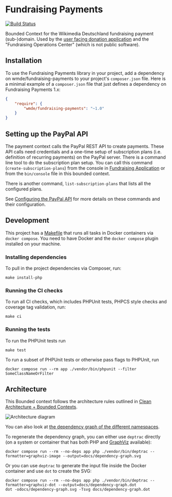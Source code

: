 # Fundraising Payments

[![Build Status](https://travis-ci.org/wmde/fundraising-payments.svg?branch=master)](https://travis-ci.org/wmde/fundraising-payments)

Bounded Context for the Wikimedia Deutschland fundraising payment (sub-)domain. Used by the
[user facing donation application](https://github.com/wmde/fundraising-application) and the
"Fundraising Operations Center" (which is not public software).

## Installation

To use the Fundraising Payments library in your project, add a dependency on wmde/fundraising-payments
to your project's `composer.json` file. Here is a minimal example of a `composer.json`
file that just defines a dependency on Fundraising Payments 1.x:

```json
{
    "require": {
        "wmde/fundraising-payments": "~1.0"
    }
}
```

## Setting up the PayPal API
The payment context calls the PayPal REST API to create payments.
These API calls need credentials and a one-time setup of subscription plans 
(i.e. definition of recurring payments) on the PayPal server.
There is a command line tool to do the subscription plan setup.
You can call this command (`create-subscription-plans`) from the console in [Fundraising Application](https://github.com/wmde/fundraising-application)
or from the `bin/console` file in this bounded context. 

There is another command, `list-subscription-plans` that lists all the configured plans.

See [Configuring the PayPal API](docs/paypal_api.md) for more details on these commands and their configuration.


## Development

This project has a [Makefile](Makefile) that runs all tasks in Docker containers via
`docker compose`. You need to have Docker and the `docker compose` plugin
installed on your machine.

### Installing dependencies

To pull in the project dependencies via Composer, run:

    make install-php

### Running the CI checks

To run all CI checks, which includes PHPUnit tests, PHPCS style checks and coverage tag validation, run:

    make ci
    
### Running the tests

To run the PHPUnit tests run

    make test

To run a subset of PHPUnit tests or otherwise pass flags to PHPUnit, run

    docker compose run --rm app ./vendor/bin/phpunit --filter SomeClassNameOrFilter

## Architecture

This Bounded context follows the architecture rules outlined in [Clean Architecture + Bounded Contexts](https://www.entropywins.wtf/blog/2018/08/14/clean-architecture-bounded-contexts/).

![Architecture diagram](https://user-images.githubusercontent.com/146040/44942179-6bd68080-adac-11e8-9506-179a9470113b.png)

You can also look at [the dependency graph of the different namespaces](docs/dependency-graph.svg).

To regenerate the dependency graph, you can either use `deptrac` directly (on a system or container that has both PHP 
and [GraphViz](https://graphviz.org/) available):

    docker compose run --rm --no-deps app php ./vendor/bin/deptrac --formatter=graphviz-image --output=docs/dependency-graph.svg

Or you can use `deptrac` to generate the input file inside the Docker container and use `dot` to create the SVG:
    
    docker compose run --rm --no-deps app php ./vendor/bin/deptrac --formatter=graphviz-dot --output=docs/dependency-graph.dot 
    dot -odocs/dependency-graph.svg -Tsvg docs/dependency-graph.dot

